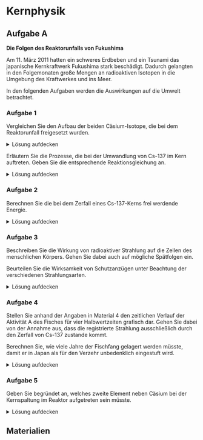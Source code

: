 # Kernphysik

## Aufgabe A
**Die Folgen des Reaktorunfalls von Fukushima**

Am 11. März 2011 hatten ein schweres Erdbeben und ein Tsunami das japanische Kernkraftwerk Fukushima stark beschädigt. Dadurch gelangten in den Folgemonaten große Mengen an radioaktiven Isotopen in die Umgebung des Kraftwerkes und ins Meer.

In den folgenden Aufgaben werden die Auswirkungen auf die Umwelt betrachtet.

### Aufgabe 1
Vergleichen Sie den Aufbau der beiden Cäsium-Isotope, die bei dem Reaktorunfall freigesetzt wurden.

<details> 
<summary>Lösung aufdecken</summary>
<p>Die Anzahl der Protonen ist gleich (55), die Anzahl der Neutronen ist unterschiedlich (82 bzw.79). Der Cs-137-Kern hat eine größere Masse.</p>
</details>

Erläutern Sie die Prozesse, die bei der Umwandlung von Cs-137 im Kern auftreten. Geben Sie die entsprechende Reaktionsgleichung an.

<details> 
<summary>Lösung aufdecken</summary>
<p>Der Cs-137-Kern wandelt sich unter Abgabe eines Elektrons in einen Bariumkern um. Dabei wird ein Neutron in ein Proton umgewandelt.</p>

$$\ce{^{137}_{55}Cs ->\ce{^{137}_{56}Ba}+^{0}_{-1}e}$$
</details>

### Aufgabe 2

Berechnen Sie die bei dem Zerfall eines Cs-137-Kerns frei werdende Energie.

<details> 
<summary>Lösung aufdecken</summary>

</details>

### Aufgabe 3

Beschreiben Sie die Wirkung von radioaktiver Strahlung auf die Zellen des menschlichen Körpers. Gehen Sie dabei auch auf mögliche Spätfolgen ein.

Beurteilen Sie die Wirksamkeit von Schutzanzügen unter Beachtung der verschiedenen Strahlungsarten.

<details> 
<summary>Lösung aufdecken</summary>
<p></p>

</details>

### Aufgabe 4

Stellen Sie anhand der Angaben in Material 4 den zeitlichen Verlauf der Aktivität A des Fisches für vier Halbwertzeiten grafisch dar. Gehen Sie dabei von der Annahme aus, dass die registrierte Strahlung ausschließlich durch den Zerfall von Cs-137 zustande kommt.

Berechnen Sie, wie viele Jahre der Fischfang gelagert werden müsste, damit er in Japan als für den Verzehr unbedenklich eingestuft wird.

<details> 
<summary>Lösung aufdecken</summary>
<p></p>

</details>

### Aufgabe 5

Geben Sie begründet an, welches zweite Element neben Cäsium bei der Kernspaltung im Reaktor aufgetreten sein müsste.

<details> 
<summary>Lösung aufdecken</summary>
<p></p>

</details>

## Materialien